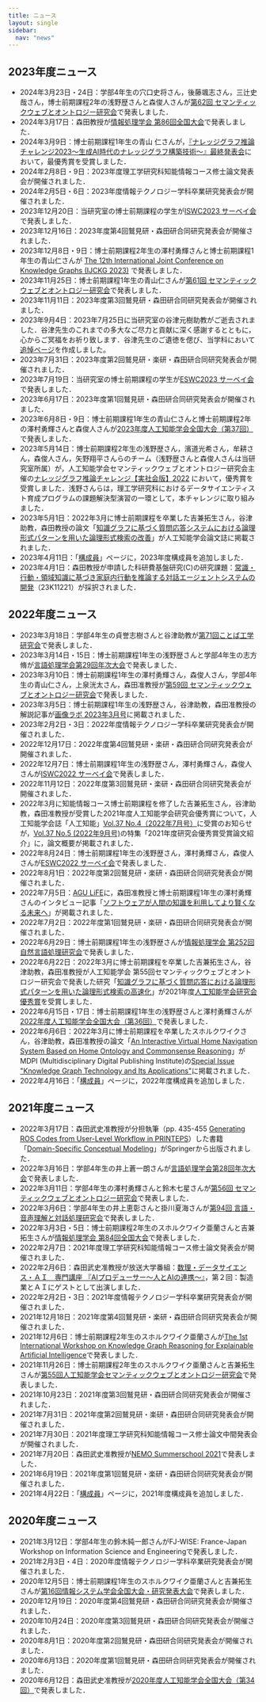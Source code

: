 ```yaml
---
title: ニュース
layout: single
sidebar:
  nav: "news"
---
```


## 2023年度ニュース
* 2024年3月23日・24日：学部4年生の穴口史将さん，後藤颯志さん，三辻史哉さん，博士前期課程2年の浅野歴さんと森俊人さんが[第62回 セマンティックウェブとオントロジー研究会](https://www.sigswo.org/papers/62program)で発表しました．
* 2024年3月17日：森田教授が[情報処理学会 第86回全国大会](https://onsite.gakkai-web.net/ipsj/abstract/html/program/program4.html#S7B)で発表しました．
* 2024年3月9日：博士前期課程1年生の青山 仁さんが，[『ナレッジグラフ推論チャレンジ2023〜生成AI時代のナレッジグラフ構築技術〜』最終発表会](https://challenge.knowledge-graph.jp/2023/)において，最優秀賞を受賞しました．
* 2024年2月8日・9日：2023年度理工学研究科知能情報コース修士論文発表会が開催されました．
* 2024年2月5日・6日：2023年度情報テクノロジー学科卒業研究発表会が開催されました．
* 2023年12月20日：当研究室の博士前期課程の学生が[ISWC2023 サーベイ会](https://kg-wakate.connpass.com/event/300488/)で発表しました．
* 2023年12月16日：2023年度第4回鷲見研・森田研合同研究発表会が開催されました．
* 2023年12月8日・9日：博士前期課程2年生の澤村勇輝さんと博士前期課程1年生の青山仁さんが [The 12th International Joint Conference on Knowledge Graphs (IJCKG 2023)](https://ijckg2023.knowledge-graph.jp/) で発表しました．
* 2023年11月25日：博士前期課程1年生の青山仁さんが[第61回 セマンティックウェブとオントロジー研究会](https://www.sigswo.org/papers/61program)で発表しました．
* 2023年11月11日：2023年度第3回鷲見研・森田研合同研究発表会が開催されました．
* 2023年9月4日：2023年7月25日に当研究室の谷津元樹助教がご逝去されました．谷津先生のこれまでの多大なご尽力と貢献に深く感謝するとともに，心からご冥福をお祈り致します．谷津先生のご遺徳を偲び、当学科において[追悼ページ](https://www.agnes.aoyama.ac.jp/iit/in-memory-of-yatsu-motoki-sensei)を作成しました。
* 2023年7月31日：2023年度第2回鷲見研・楽研・森田研合同研究発表会が開催されました．
* 2023年7月19日：当研究室の博士前期課程の学生が[ESWC2023 サーベイ会](https://kg-wakate.connpass.com/event/284097/)で発表しました．
* 2023年6月17日：2023年度第1回鷲見研・森田研合同研究発表会が開催されました．
* 2023年6月8日・9日：博士前期課程1年生の青山仁さんと博士前期課程2年の澤村勇輝さんと森俊人さんが[2023年度人工知能学会全国大会（第37回）](https://www.ai-gakkai.or.jp/jsai2023/)で発表しました．
* 2023年5月14日：博士前期課程2年生の浅野歴さん，濱道光希さん，牟耕さん，森俊人さん，矢野翔平さんらのチーム（浅野歴さんと森俊人さんは当研究室所属）が，人工知能学会セマンティックウェブとオントロジー研究会主催の[ナレッジグラフ推論チャレンジ【実社会版】2022](https://challenge.knowledge-graph.jp/results/results2022.html) において，優秀賞を受賞しました．浅野さんらは，理工学研究科におけるデータサイエンティスト育成プログラムの課題解決型演習の一環として，本チャレンジに取り組みました．
* 2023年5月1日：2022年3月に博士前期課程を卒業した吉兼拓生さん，谷津助教，森田教授の論文「[知識グラフに基づく質問応答システムにおける論理形式パターンを用いた論理形式検索の改善](https://doi.org/10.1527/tjsai.38-3_I-M92)」が人工知能学会論文誌に掲載されました．
* 2023年4月11日：「[構成員]({{site.baseurl}}/members)」ページに，2023年度構成員を追加しました．
* 2023年4月1日：森田教授が申請した科研費基盤研究(C)の研究課題：[常識・行動・領域知識に基づき家庭内行動を推論する対話エージェントシステムの開発](https://kaken.nii.ac.jp/ja/grant/KAKENHI-PROJECT-23K11221/)（23K11221）が採択されました．

## 2022年度ニュース
* 2023年3月18日：学部4年生の貞誉志樹さんと谷津助教が[第71回ことば工学研究会](http://ultimavi.arc.net.my/banana/Workshop/)で発表しました．
* 2023年3月14日・15日：博士前期課程1年生の浅野歴さんと学部4年生の志方脩が[言語処理学会第29回年次大会](https://www.anlp.jp/nlp2023/)で発表しました．
* 2023年3月10日：博士前期課程1年生の澤村勇輝さん，森俊人さん，学部4年生の青山仁さん，上泉洸太さん，森田准教授が[第59回 セマンティックウェブとオントロジー研究会](https://www.sigswo.org/papers/59program)で発表しました．
* 2023年3月5日：博士前期課程1年生の浅野歴さん，谷津助教，森田准教授の解説記事が[画像ラボ 2023年3月号](https://www.fujisan.co.jp/product/1281679689/next/)に掲載されました．
* 2023年2月2日・3日：2022年度情報テクノロジー学科卒業研究発表会が開催されました．
* 2022年12月17日：2022年度第4回鷲見研・楽研・森田研合同研究発表会が開催されました．
* 2022年12月7日：博士前期課程1年生の浅野歴さん，澤村勇輝さん，森俊人さんが[ISWC2022 サーベイ会](https://techplay.jp/event/875941)で発表しました．
* 2022年11月12日：2022年度第3回鷲見研・楽研・森田研合同研究発表会が開催されました．
* 2022年3月に知能情報コース博士前期課程を修了した吉兼拓生さん，谷津助教，森田准教授が受賞した2021年度人工知能学会研究会優秀賞について，人工知能学会誌「人工知能」[Vol.37 No.4（2022年7月号）](https://www.ai-gakkai.or.jp/published_books/journals_of_jsai/vol37_no4/)に受賞のお知らせが，[Vol.37 No.5 (2022年9月号)](https://www.ai-gakkai.or.jp/published_books/journals_of_jsai/vol37_no5/)の特集「2021年度研究会優秀賞受賞論文紹介」に，論文概要が掲載されました．
* 2022年8月24日：博士前期課程1年生の浅野歴さん，澤村勇輝さん，森俊人さんが[ESWC2022 サーベイ会](https://kg-wakate.connpass.com/event/253702/)で発表しました．
* 2022年8月1日：2022年度第2回鷲見研・楽研・森田研合同研究発表会が開催されました．
* 2022年7月5日：[AGU LiFE](https://life.a01.aoyama.ac.jp)に，森田准教授と博士前期課程1年生の澤村勇輝さんのインタビュー記事「[ソフトウェアが人間の知識を利用してより賢くなる未来へ](https://life.a01.aoyama.ac.jp/lecture/944)」が掲載されました．
* 2022年7月2日：2022年度第1回鷲見研・楽研・森田研合同研究発表会が開催されました．
* 2022年6月29日：博士前期課程1年生の浅野歴さんが[情報処理学会 第252回自然言語処理研究会](https://nl-ipsj.or.jp/2022/06/13/nl252-program/)で発表しました．
* 2022年6月22日：2022年3月に博士前期課程を卒業した吉兼拓生さん，谷津助教，森田准教授が人工知能学会 第55回セマンティックウェブとオントロジー研究会で発表した研究「[知識グラフに基づく質問応答における論理形式パターンを用いた論理形式検索の高速化](https://doi.org/10.11517/jsaisigtwo.2021.SWO-055_03)」が2021年度[人工知能学会研究会優秀賞](https://www.ai-gakkai.or.jp/about/award/jsai_award-sig/)を受賞しました．
* 2022年6月15日・17日：博士前期課程1年生の浅野歴さんと澤村勇輝さんが[2022年度人工知能学会全国大会（第36回）](https://www.ai-gakkai.or.jp/jsai2022/)で発表しました．
* 2022年6月6日：2022年3月に博士前期課程を卒業したスホルクワイクさん，谷津助教，森田准教授の論文「[An Interactive Virtual Home Navigation System Based on Home Ontology and Commonsense Reasoning](https://doi.org/10.3390/info13060287)」がMDPI (Multidisciplinary Digital Publishing Institute)の[Special Issue "Knowledge Graph Technology and Its Applications"](https://www.mdpi.com/journal/information/special_issues/knowledge_graph_technology)に掲載されました．
* 2022年4月16日：「[構成員]({{site.baseurl}}/members)」ページに，2022年度構成員を追加しました．

## 2021年度ニュース
* 2022年3月17日：森田武史准教授が分担執筆（pp. 435-455 [Generating ROS Codes from User-Level Workflow in PRINTEPS](https://doi.org/10.1007/978-3-030-93547-4_19)）した書籍「[Domain-Specific Conceptual Modeling](https://doi.org/10.1007/978-3-030-93547-4)」がSpringerから出版されました．
* 2022年3月16日：学部4年生の井上蒼一朗さんが[言語処理学会第28回年次大会](https://www.anlp.jp/nlp2022/program.html#F5-5)で発表しました．
* 2022年3月11日：学部4年生の澤村勇輝さんと鈴木七星さんが[第56回 セマンティックウェブとオントロジー研究会](https://www.sigswo.org/papers/56program)で発表しました．
* 2022年3月6日：学部4年生の井上恵彰さんと掛川夏海さんが[第94回 言語・音声理解と対話処理研究会](https://jsai-slud.github.io/sig-slud/94th-sig.html)で発表しました．
* 2022年3月3日・5日：博士前期課程2年生のスホルクワイク亜蘭さんと吉兼拓生さんが[情報処理学会 第84回全国大会](https://www.ipsj.or.jp/event/taikai/84/index.html)で発表しました．
* 2022年2月7日：2021年度理工学研究科知能情報コース修士論文発表会が開催されました．
* 2022年2月6日：森田武史准教授が放送大学番組：[数理・データサイエンス・ＡＩ　専門講座
『AIプロデューサー～人とAIの連携～』](https://www.ouj.ac.jp/hp/o_itiran/2022/0126.html)，第２回：製造業とＡＩにゲストとして出演しました．
* 2022年2月2日・3日：2021年度情報テクノロジー学科卒業研究発表会が開催されました．
* 2021年12月18日：2021年度第4回鷲見研・楽研・森田研合同研究発表会が開催されました．
* 2021年12月6日：博士前期課程2年生のスホルクワイク亜蘭さんが[The 1st International Workshop on Knowledge Graph Reasoning for Explainable Artificial Intelligence](https://kgr4xai.ikgrc.org/)で発表しました．
* 2021年11月26日：博士前期課程2年生のスホルクワイク亜蘭さんと吉兼拓生さんが[第55回人工知能学会セマンティックウェブとオントロジー研究会](https://www.sigswo.org/papers/55program)で発表しました．
* 2021年10月23日：2021年度第3回鷲見研・森田研合同研究発表会が開催されました．
* 2021年7月31日：2021年度第2回鷲見研・楽研・森田研合同研究発表会が開催されました．
* 2021年7月30日：2021年度理工学研究科知能情報コース修士論文中間発表会が開催されました．
* 2021年7月20日：森田武史准教授が[NEMO Summerschool 2021](https://nemo.omilab.org/2021/)で発表しました．
* 2021年6月19日：2021年度第1回鷲見研・楽研・森田研合同研究発表会が開催されました．
* 2021年4月22日：「[構成員]({{site.baseurl}}/members)」ページに，2021年度構成員を追加しました．

## 2020年度ニュース
* 2021年3月12日：学部4年生の鈴木純一郎さんがFJ-WISE: France-Japan Workshop on Information Science and Engineeringで発表しました．
* 2021年2月3日・4日：2020年度情報テクノロジー学科卒業研究発表会が開催されました．
* 2020年12月5日：博士前期課程1年生のスホルクワイク亜蘭さんと吉兼拓生さんが[第16回情報システム学会全国大会・研究発表大会](https://www.issj.net/conf/issj2020/)で発表しました．
* 2020年12月19日：2020年度第4回鷲見研・森田研合同研究発表会が開催されました．
* 2020年10月24日：2020年度第3回鷲見研・森田研合同研究発表会が開催されました．
* 2020年8月1日：2020年度第2回鷲見研・森田研合同研究発表会が開催されました．
* 2020年6月13日：2020年度第1回鷲見研・森田研合同研究発表会が開催されました．
* 2020年6月12日：森田武史准教授が[2020年度人工知能学会全国大会（第34回）](https://www.ai-gakkai.or.jp/jsai2020/)で発表しました．
